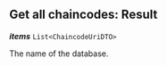 

## Get all chaincodes: Result





  
<article>

***items*** `List<ChaincodeUriDTO>` 

The name of the database.

</article>

